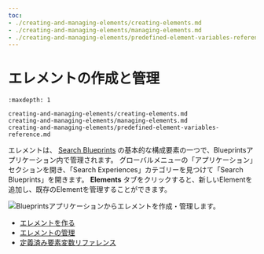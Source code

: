 ```yaml
---
toc:
- ./creating-and-managing-elements/creating-elements.md
- ./creating-and-managing-elements/managing-elements.md
- ./creating-and-managing-elements/predefined-element-variables-reference.md
---
```

# エレメントの作成と管理

```{toctree}
:maxdepth: 1

creating-and-managing-elements/creating-elements.md
creating-and-managing-elements/managing-elements.md
creating-and-managing-elements/predefined-element-variables-reference.md
```

エレメントは、 [Search Blueprints](understanding-search-blueprints.md) の基本的な構成要素の一つで、Blueprintsアプリケーション内で管理されます。 グローバルメニューの「アプリケーション」セクションを開き、「Search Experiences」カテゴリーを見つけて「Search Blueprints」を開きます。 **Elements** タブをクリックすると、新しいElementを追加し、既存のElementを管理することができます。

![Blueprintsアプリケーションからエレメントを作成・管理します。](./creating-and-managing-elements/creating-elements/images/01.png)

- [エレメントを作る](./creating-and-managing-elements/creating-elements.md)
- [エレメントの管理](./creating-and-managing-elements/managing-elements.md)
- [定義済み要素変数リファレンス](./creating-and-managing-elements/predefined-element-variables-reference.md)
